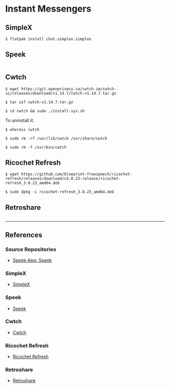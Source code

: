 # Instant Messengers

## SimpleX

```
$ flatpak install chat.simplex.simplex
```

## Speek

```

```

## Cwtch

```
$ wget https://git.openprivacy.ca/cwtch.im/cwtch-ui/releases/download/v1.14.7/cwtch-v1.14.7.tar.gz

$ tar xzf cwtch-v1.14.7.tar.gz

$ cd cwtch && sudo ./install-sys.sh
```

To uninstall it.

```
$ whereis cwtch

$ sudo rm -rf /usr/lib/cwtch /usr/share/cwtch

$ sudo rm -f /usr/bin/cwtch
```

## Ricochet Refresh

```
$ wget https://github.com/blueprint-freespeech/ricochet-refresh/releases/download/v3.0.23-release/ricochet-refresh_3.0.23_amd64.deb

$ sudo dpkg -i ricochet-refresh_3.0.23_amd64.deb
```

## Retroshare

```

```

---
## References

### Source Repositories

- [Speek-App: Speek](https://github.com/Speek-App/Speek)

### SimpleX

- [SimpleX](https://simplex.chat)

### Speek

- [Speek](https://speek.network)

### Cwtch

- [Cwtch](https://cwtch.im/)

### Ricochet Refresh

- [Ricochet Refresh](https://www.ricochetrefresh.net/)

### Retroshare

- [Retroshare](https://retroshare.cc)